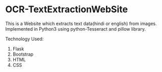 # OCR-TextExtractionWebSite
This is a Website which extracts text data(hindi or english) from images.
Implemented in Python3 using python-Tesseract and pillow library.

Technology Used:
1. Flask
2. Bootstrap
3. HTML
4. CSS
